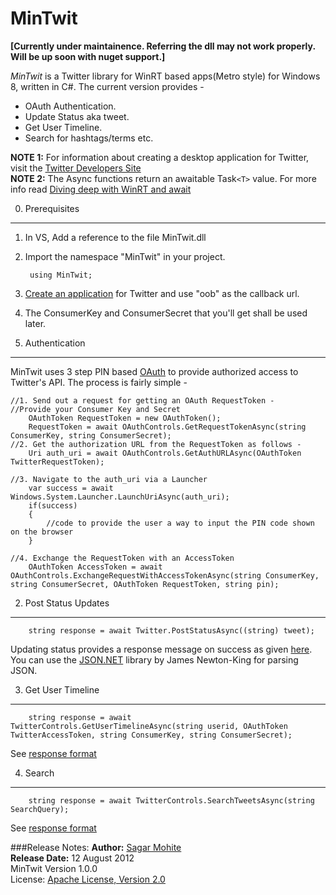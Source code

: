 MinTwit
==========
**[Currently under maintainence. Referring the dll may not work properly. Will be up soon with nuget support.]**

*MinTwit* is a Twitter library for WinRT based apps(Metro style) for Windows 8, written in C#.
The current version provides -    
*   OAuth Authentication.   
*   Update Status aka tweet.   
*   Get User Timeline.   
*   Search for hashtags/terms etc.    
    
**NOTE 1:** For information about creating a desktop application for Twitter, visit the [Twitter Developers Site](http://dev.twitter.com/)    
**NOTE 2:** The Async functions return an awaitable Task`<T>` value. For more info read [Diving deep with WinRT and await](http://blogs.msdn.com/b/windowsappdev/archive/2012/04/24/diving-deep-with-winrt-and-await.aspx)
    
0. Prerequisites
------------------
1. In VS, Add a reference to the file MinTwit.dll
2. Import the namespace "MinTwit" in your project. 

        using MinTwit;
3. [Create an application](https://dev.twitter.com/apps/new) for Twitter and use "oob" as the callback url.
4. The ConsumerKey and ConsumerSecret that you'll get shall be used later.

1. Authentication
---------------------
MinTwit uses 3 step PIN based [OAuth](http://oauth.net) to provide authorized access to Twitter's API. The process is fairly simple - 

    //1. Send out a request for getting an OAuth RequestToken -     
    //Provide your Consumer Key and Secret
	    OAuthToken RequestToken = new OAuthToken();
	    RequestToken = await OAuthControls.GetRequestTokenAsync(string ConsumerKey, string ConsumerSecret);		
    //2. Get the authorization URL from the RequestToken as follows -   
        Uri auth_uri = await OAuthControls.GetAuthURLAsync(OAuthToken TwitterRequestToken);
    
	//3. Navigate to the auth_uri via a Launcher   
        var success = await Windows.System.Launcher.LaunchUriAsync(auth_uri);
	    if(success)
	    {
	    	//code to provide the user a way to input the PIN code shown on the browser
	    }
    
	//4. Exchange the RequestToken with an AccessToken    
	   	OAuthToken AccessToken = await OAuthControls.ExchangeRequestWithAccessTokenAsync(string ConsumerKey, string ConsumerSecret, OAuthToken RequestToken, string pin);

2. Post Status Updates
------------------------
        string response = await Twitter.PostStatusAsync((string) tweet);
Updating status provides a response message on success as given [here](https://dev.twitter.com/docs/api/1/post/statuses/update). You can use the [JSON.NET](http://james.newtonking.com/projects/json-net.aspx) library by James Newton-King for parsing JSON.

3. Get User Timeline
----------------------
        string response = await TwitterControls.GetUserTimelineAsync(string userid, OAuthToken TwitterAccessToken, string ConsumerKey, string ConsumerSecret);
See [response format](https://dev.twitter.com/docs/api/1/get/statuses/user_timeline)

4. Search
----------
        string response = await TwitterControls.SearchTweetsAsync(string SearchQuery);
See [response format](https://dev.twitter.com/docs/api/1/get/search)

###Release Notes:
**Author:** [Sagar Mohite](http://seaflection.com)   
**Release Date:** 12 August 2012   
MinTwit Version 1.0.0   
License: [Apache License, Version 2.0](http://opensource.org/licenses/Apache-2.0)